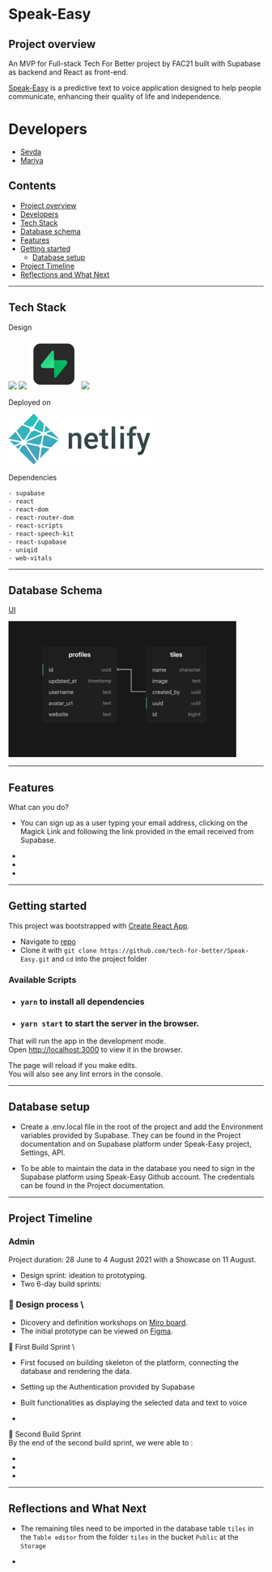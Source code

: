 # Speak-Easy

## Project overview

An MVP for Full-stack Tech For Better project by FAC21 built with Supabase as backend and React as front-end.

[Speak-Easy](www.speak-easy.uk) is a predictive text to voice application designed to help people communicate, enhancing their quality of life and independence.

# Developers

- [Sevda](https://github.com/sevdas)
- [Mariya](https://github.com/MariyaPeychinova)

## Contents

- [Project overview](#Project-overview)
- [Developers](#Developers)
- [Tech Stack](#Tech-Stack)
- [Database schema](#Database-schema)
- [Features](#Features)
- [Getting started](#Getting-started)
  - [Database setup](#Database-setup)
- [Project Timeline](#Project-Timeline)
- [Reflections and What Next](#Reflections-and-What's-Next)
<!-- - Key takeaways
- ⏳ Additional Features -->

---

## Tech Stack 

Design

<img src="https://i.imgur.com/fMjGTTb.png" height=100>

<img src="https://i.imgur.com/9u3HsWI.png" height=100>

<img src='./src/assets/supabase.png' height=100>

<img src="https://i.imgur.com/VufuNlq.png" height=100>


Deployed on 

<img src='./src/assets/netlify.png' height=100>


Dependencies

    - supabase
    - react
    - react-dom
    - react-router-dom
    - react-scripts
    - react-speech-kit
    - react-supabase
    - uniqid
    - web-vitals

---

## Database Schema 

[UI](./src/assets/Schema-.png)

<img src="./src/assets/Schema-.png" width="450px" >

---

## Features

What can you do?

- You can sign up as a user typing your email address, clicking on the Magick Link and following the link provided in the email received from Supabase.

- 

- 

- 

---

## Getting started

This project was bootstrapped with [Create React App](https://github.com/facebook/create-react-app).

- Navigate to [repo](https://github.com/tech-for-better/Speak-Easy)
- Clone it with `git clone https://github.com/tech-for-better/Speak-Easy.git` and `cd` into the project folder

### Available Scripts

- ### `yarn` to install all dependencies
- ### `yarn start` to start the server in the browser.

That will run the app in the development mode.\
Open [http://localhost:3000](http://localhost:3000) to view it in the browser.

The page will reload if you make edits.\
You will also see any lint errors in the console.

---

## Database setup

- Create a .env.local file in the root of the project and add the Environment variables provided by Supabase. They can be found in the Project documentation and on Supabase platform under Speak-Easy project, Settings, API.

- To be able to maintain the data in the database you need to sign in the Supabase platform using Speak-Easy Github account. The credentials can be found in the Project documentation.

---

## Project Timeline

### Admin

Project duration: 28 June to 4 August 2021 with a Showcase on 11 August.

- Design sprint: ideation to prototyping.
- Two 6-day build sprints:


### 🎨 Design process \

- Dicovery and definition workshops on [Miro board](https://miro.com/app/board/o9J_l8DTKbM=/?fromRedirect=1).
- The initial prototype can be viewed on [Figma](https://www.figma.com/file/rVkpg0gwaKI7IaBe2XPOcB/Speak-Easy?node-id=0%3A1).





🔧 First Build Sprint \

- First focused on building skeleton of the platform, connecting the database and rendering the data.

- Setting up the Authentication provided by Supabase

- Built functionalities as displaying the selected data and text to voice

- 


🔨 Second Build Sprint \
By the end of the second build sprint, we were able to :

- 
- 
- 

---

## Reflections and What Next


- The remaining tiles need to be imported in the database table `tiles` in the `Table editor` from the folder `tiles` in the bucket `Public` at the `Storage`

- 

